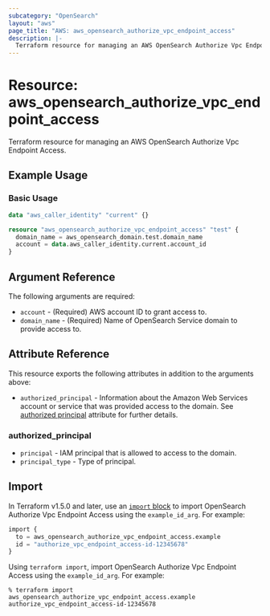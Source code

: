 ```yaml
---
subcategory: "OpenSearch"
layout: "aws"
page_title: "AWS: aws_opensearch_authorize_vpc_endpoint_access"
description: |-
  Terraform resource for managing an AWS OpenSearch Authorize Vpc Endpoint Access.
---
```


# Resource: aws_opensearch_authorize_vpc_endpoint_access

Terraform resource for managing an AWS OpenSearch Authorize Vpc Endpoint Access.

## Example Usage

### Basic Usage

```terraform
data "aws_caller_identity" "current" {}

resource "aws_opensearch_authorize_vpc_endpoint_access" "test" {
  domain_name = aws_opensearch_domain.test.domain_name
  account = data.aws_caller_identity.current.account_id
}
```

## Argument Reference

The following arguments are required:

* `account` - (Required) AWS account ID to grant access to.
* `domain_name` - (Required) Name of OpenSearch Service domain to provide access to.

## Attribute Reference

This resource exports the following attributes in addition to the arguments above:

* `authorized_principal` - Information about the Amazon Web Services account or service that was provided access to the domain. See [authorized principal](#authorized_principal) attribute for further details.

### authorized_principal

* `principal` - IAM principal that is allowed to access to the domain.
* `principal_type` - Type of principal.

## Import

In Terraform v1.5.0 and later, use an [`import` block](https://developer.hashicorp.com/terraform/language/import) to import OpenSearch Authorize Vpc Endpoint Access using the `example_id_arg`. For example:

```terraform
import {
  to = aws_opensearch_authorize_vpc_endpoint_access.example
  id = "authorize_vpc_endpoint_access-id-12345678"
}
```

Using `terraform import`, import OpenSearch Authorize Vpc Endpoint Access using the `example_id_arg`. For example:

```console
% terraform import aws_opensearch_authorize_vpc_endpoint_access.example authorize_vpc_endpoint_access-id-12345678
```
